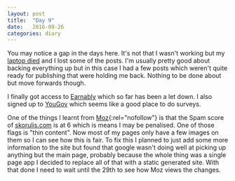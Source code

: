 ```yaml
---
layout: post
title:  "Day 9"
date:   2016-09-26
categories: diary
---
```


You may notice a gap in the days here. It's not that I wasn't working but my [laptop died](http://blog.skorulis.com/2016/09/25/today-my-laptop-died.html) and I lost some of the posts. I'm usually pretty good about backing everything up but in this case I had a few posts which weren't quite ready for publishing that were holding me back. Nothing to be done about but move forwards though.

I finally got access to [Earnably](/site/earnably.html) which so far has been a let down. I also signed up to [YouGov](/site/you-gov.html) which seems like a good place to do surveys.

One of the things I learnt from [Moz](https://moz.com){:rel="nofollow"} is that the Spam score of [skorulis.com](http://skorulis.com) is at 6 which is means I may be penalised. One of those flags is "thin content". Now most of my pages only have a few images on them so I can see how this is fair. To fix this I planned to just add some more information to the site but found that google wasn't doing well at picking up anything but the main page, probably because the whole thing was a single page app I decided to replace all of that with a static generated site. With that done I need to wait until the 29th to see how Moz views the changes.